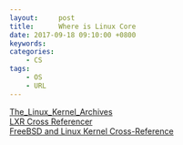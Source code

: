 ```yaml
---
layout:     post
title:      Where is Linux Core
date: 2017-09-18 09:10:00 +0800
keywords:   
categories:   
	- CS
tags:		
	- OS
	- URL
---
```


[The_Linux_Kernel_Archives](https://www.kernel.org/)  
[LXR Cross Referencer](https://sourceforge.net/projects/lxr/)  
[FreeBSD and Linux Kernel Cross-Reference](http://fxr.watson.org/)